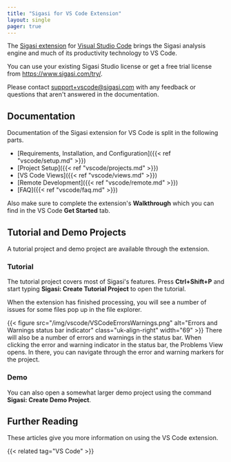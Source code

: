 ```yaml
---
title: "Sigasi for VS Code Extension"
layout: single
pager: true
---
```


The [Sigasi extension](https://marketplace.visualstudio.com/items?itemName=Sigasi.sigasi-vscode) for [Visual Studio Code] brings the Sigasi analysis engine and much of its productivity technology to VS Code.

You can use your existing Sigasi Studio license or get a free trial license from <https://www.sigasi.com/try/>.

Please contact [support+vscode@sigasi.com](mailto:support+vscode@sigasi.com) with any feedback or questions that aren't answered in the documentation.

## Documentation

Documentation of the Sigasi extension for VS Code is split in the following parts.

* [Requirements, Installation, and Configuration]({{< ref "vscode/setup.md" >}})
* [Project Setup]({{< ref "vscode/projects.md" >}})
* [VS Code Views]({{< ref "vscode/views.md" >}})
* [Remote Development]({{< ref "vscode/remote.md" >}})
* [FAQ]({{< ref "vscode/faq.md" >}})

Also make sure to complete the extension's **Walkthrough** which you can find in the VS Code **Get Started** tab.

## Tutorial and Demo Projects

A tutorial project and demo project are available through the extension.

### Tutorial

The tutorial project covers most of Sigasi's features.
Press **Ctrl+Shift+P** and start typing **Sigasi: Create Tutorial Project** to open the tutorial.

When the extension has finished processing, you will see a number of issues for some files pop up in the file explorer.

{{< figure src="/img/vscode/VSCodeErrorsWarnings.png" alt="Errors and Warnings status bar indicator" class="uk-align-right" width="69" >}}
There will also be a number of errors and warnings in the status bar.
When clicking the error and warning indicator in the status bar, the Problems View opens.
In there, you can navigate through the error and warning markers for the project.

### Demo

You can also open a somewhat larger demo project using the command **Sigasi: Create Demo Project**.

## Further Reading

These articles give you more information on using the VS Code extension.

{{< related tag="VS Code" >}}

[Visual Studio Code]: https://code.visualstudio.com/
